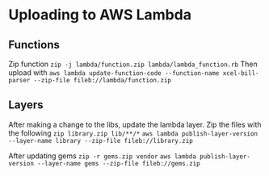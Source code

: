 # Uploading to AWS Lambda
## Functions
Zip function
`zip -j lambda/function.zip lambda/lambda_function.rb`
Then upload with
`aws lambda update-function-code --function-name xcel-bill-parser --zip-file fileb://lambda/function.zip`

## Layers
After making a change to the libs, update the lambda layer. Zip the files with the following
`zip library.zip lib/**/*`
`aws lambda publish-layer-version --layer-name library --zip-file fileb://library.zip`

After updating gems
`zip -r gems.zip vendor`
`aws lambda publish-layer-version --layer-name gems --zip-file fileb://gems.zip`
